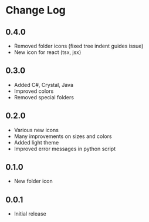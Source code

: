 # Change Log

## 0.4.0

- Removed folder icons (fixed tree indent guides issue)
- New icon for react (tsx, jsx)

## 0.3.0

- Added C#, Crystal, Java
- Improved colors
- Removed special folders

## 0.2.0

- Various new icons
- Many improvements on sizes and colors
- Added light theme
- Improved error messages in python script

## 0.1.0

- New folder icon

## 0.0.1

- Initial release
